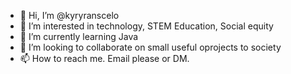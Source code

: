 - 👋 Hi, I’m @kyryranscelo
- 👀 I’m interested in technology, STEM Education, Social equity
- 🌱 I’m currently learning Java
- 💞️ I’m looking to collaborate on small useful oprojects to society
- 📫 How to reach me. Email please or DM.

<!---
kyryranscelo/kyryranscelo is a ✨ special ✨ repository because its `README.md` (this file) appears on your GitHub profile.
You can click the Preview link to take a look at your changes.
--->
